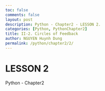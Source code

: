 ```yaml
---
toc: false
comments: false
layout: post
description: Python - Chapter2 - LESSON 2.
categories: [Python, PythonChapter2]
title: II-2. Circles of Feedback
author: NGUYEN Huynh Dung
permalink: /python/chapter2/2/
---
```


# LESSON 2
Python - Chapter2



